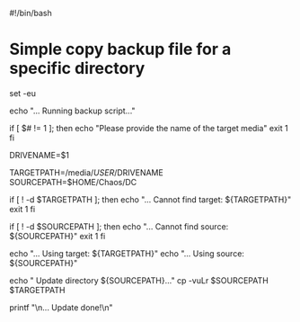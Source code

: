#!/bin/bash
# Simple copy backup file for a specific directory

set -eu

echo "... Running backup script..."

if [ $# != 1 ]; then
    echo "Please provide the name of the target media"
    exit 1
fi

DRIVENAME=$1

TARGETPATH=/media/$USER/$DRIVENAME
SOURCEPATH=$HOME/Chaos/DC

if [ ! -d $TARGETPATH ]; then
    echo "... Cannot find target: ${TARGETPATH}"
    exit 1
fi

if [ ! -d $SOURCEPATH ]; then
    echo "... Cannot find source: ${SOURCEPATH}"
    exit 1
fi 

echo "... Using target: ${TARGETPATH}"
echo "... Using source: ${SOURCEPATH}"

echo "    Update directory ${SOURCEPATH}..."
cp -vuLr $SOURCEPATH $TARGETPATH

printf "\n... Update done!\n"
